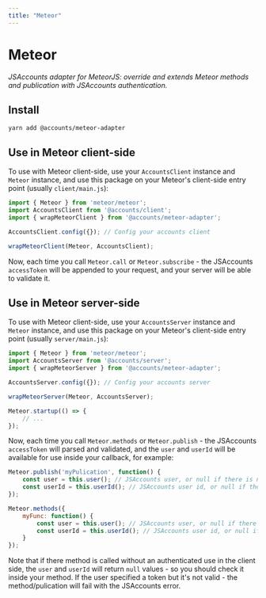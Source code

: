 ```yaml
---
title: "Meteor"
---
```


# Meteor

*JSAccounts adapter for MeteorJS: override and extends Meteor methods and publication with JSAccounts authentication.*

## Install

```
yarn add @accounts/meteor-adapter
```

## Use in Meteor client-side

To use with Meteor client-side, use your `AccountsClient` instance and `Meteor` instance, and use this package on your Meteor's client-side entry point (usually `client/main.js`):

```js
import { Meteor } from 'meteor/meteor';
import AccountsClient from '@accounts/client';
import { wrapMeteorClient } from '@accounts/meteor-adapter';

AccountsClient.config({}); // Config your accounts client

wrapMeteorClient(Meteor, AccountsClient);
```

Now, each time you call `Meteor.call` or `Meteor.subscribe` - the JSAccounts `accessToken` will be appended to your request, and your server will be able to validate it.

## Use in Meteor server-side

To use with Meteor client-side, use your `AccountsServer` instance and `Meteor` instance, and use this package on your Meteor's client-side entry point (usually `server/main.js`):

```js
import { Meteor } from 'meteor/meteor';
import AccountsServer from '@accounts/server';
import { wrapMeteorServer } from '@accounts/meteor-adapter';

AccountsServer.config({}); // Config your accounts server

wrapMeteorServer(Meteor, AccountsServer);

Meteor.startup(() => {
    // ...
});
```

Now, each time you call `Meteor.methods` or `Meteor.publish` - the JSAccounts `accessToken` will parsed and validated, and the `user` and `userId` will be available for use inside your callback, for example:

```js
Meteor.publish('myPulication', function() {
    const user = this.user(); // JSAccounts user, or null if there is no user at all
    const userId = this.userId(); // JSAccounts user id, or null if there is no user at all
});

Meteor.methods({
    myFunc: function() {
        const user = this.user(); // JSAccounts user, or null if there is no user at all
        const userId = this.userId(); // JSAccounts user id, or null if there is no user at all
    }
});
```

Note that if there method is called without an authenticated use in the client side, the `user` and `userId` will return `null` values - so you should check it inside your method.
If the user specified a token but it's not valid - the method/pulication will fail with the JSAccounts error.
